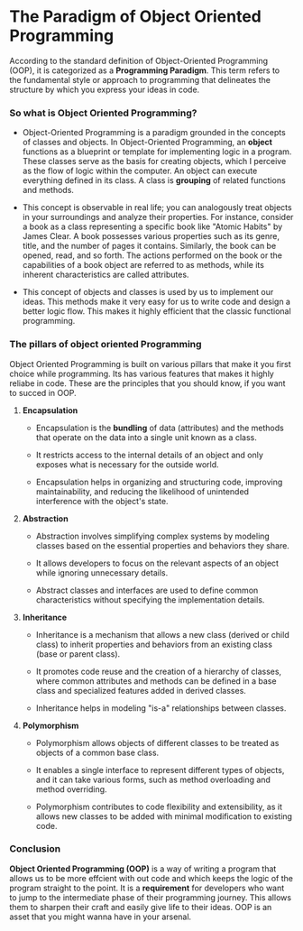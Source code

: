 # The Paradigm of Object Oriented Programming

 According to the standard definition of Object-Oriented Programming (OOP), it is categorized as a **Programming Paradigm**. This term refers to the fundamental style or approach to programming that delineates the structure by which you express your ideas in code.


<!--more-->

### So what is Object Oriented Programming?

- Object-Oriented Programming is a paradigm grounded in the concepts of classes and objects. In Object-Oriented Programming, an **object** functions as a blueprint or template for implementing logic in a program. These classes serve as the basis for creating objects, which I perceive as the flow of logic within the computer. An object can execute everything defined in its class. A class is **grouping** of related functions and methods.

- This concept is observable in real life; you can analogously treat objects in your surroundings and analyze their properties. For instance, consider a book as a class representing a specific book like "Atomic Habits" by James Clear. A book possesses various properties such as its genre, title, and the number of pages it contains. Similarly, the book can be opened, read, and so forth. The actions performed on the book or the capabilities of a book object are referred to as methods, while its inherent characteristics are called attributes.

- This concept of objects and classes is used by us to implement our ideas. This methods make it very easy for us to write code and design a better logic flow. This makes it highly efficient that the classic functional programming. 


### The pillars of object oriented Programming

Object Oriented Programming is built on various pillars that make it you first choice while programming. Its has various features that makes it highly reliabe in code. These are the principles that you should know, if you want to succed in OOP.

1. **Encapsulation**

    - Encapsulation is the **bundling** of data (attributes) and the methods that operate on the data into a single unit known as a class.
    
    - It restricts access to the internal details of an object and only exposes what is necessary for the outside world.
    
    - Encapsulation helps in organizing and structuring code, improving maintainability, and reducing the likelihood of unintended interference with the object's state.

2. **Abstraction**
    
    - Abstraction involves simplifying complex systems by modeling classes based on the essential properties and behaviors they share.
    
    - It allows developers to focus on the relevant aspects of an object while ignoring unnecessary details.

    - Abstract classes and interfaces are used to define common characteristics without specifying the implementation details.

3. **Inheritance**
    
    - Inheritance is a mechanism that allows a new class (derived or child class) to inherit properties and behaviors from an existing class (base or parent class).
    
    - It promotes code reuse and the creation of a hierarchy of classes, where common attributes and methods can be defined in a base class and specialized features added in derived classes.
    
    - Inheritance helps in modeling "is-a" relationships between classes.
4. **Polymorphism**

    - Polymorphism allows objects of different classes to be treated as objects of a common base class.

    - It enables a single interface to represent different types of objects, and it can take various forms, such as method overloading and method overriding.
    
    - Polymorphism contributes to code flexibility and extensibility, as it allows new classes to be added with minimal modification to existing code.

### Conclusion

**Object Oriented Programming (OOP)** is a way of writing a program that allows us to be more effcient with out code and which keeps the logic of the program straight to the point. It is a **requirement** for developers who want to jump to the intermediate phase of their programming journey. This allows them to sharpen their craft and easily give life to their ideas. OOP is an asset that you might wanna have in your arsenal.


